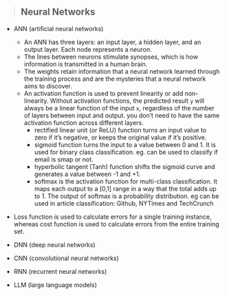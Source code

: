 
> ## Neural Networks

- ANN (artificial neural networks)
  - An ANN has three layers: an input layer, a hidden layer, and an output layer. Each node represents a neuron.
  - The lines between neurons stimulate synopses, which is how information is transmitted in a human brain.
  - The weights retain information that a neural network learned through the training process and are the mysteries that a neural network aims to discover.
  - An activation function is used to prevent linearity or add non-linearity. Without activation functions, the predicted result `y` will always be a linear function of the input `x`, regardless of the number of layers between input and output. you don’t need to have the same activation function across different layers.
    - rectified linear unit (or ReLU) function turns an input value to zero if it’s negative, or keeps the original value if it’s positive.
    - sigmoid function turns the input to a value between 0 and 1. It is used for binary class classification. eg. can be used to classify if email is smap or not.
    - hyperbolic tangent (Tanh) function shifts the sigmoid curve and generates a value between -1 and +1.
    - softmax is the activation function for multi-class classification. It maps each output to a [0,1] range in a way that the total adds up to 1. The output of softmax is a probability distribution. eg can be used in article classification: Github, NYTimes and TechCrunch
- Loss function is used to calculate errors for a single training instance, whereas cost function is used to calculate errors from the entire training set.

- DNN (deep neural networks)
- CNN (convolutional neural networks)
- RNN (recurrent neural networks)
- LLM (large language models)
